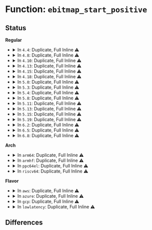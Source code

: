 # Function: <code>ebitmap_start_positive</code>

## Status
<b>Regular</b>
<ul>
<li>
<details>
<summary>In <code>4.4</code>: Duplicate, Full Inline ⚠️</summary>

**Collision:** Static Duplication

**Inline:** Full

**Transformation:** False

**Instances:**

```
In security/selinux/ss/ebitmap.c (ffffffff8134e099)
Location: security/selinux/ss/ebitmap.h:46
Inline: True
Inline callers:
  - security/selinux/ss/ebitmap.c:ebitmap_write
  - security/selinux/ss/ebitmap.c:ebitmap_write
```
```
In security/selinux/ss/policydb.c (ffffffff813518b2)
Location: security/selinux/ss/ebitmap.h:46
Inline: True
Inline callers:
  - security/selinux/ss/policydb.c:user_bounds_sanity_check
  - security/selinux/ss/policydb.c:role_bounds_sanity_check
```
```
In security/selinux/ss/services.c (ffffffff81356f97)
Location: security/selinux/ss/ebitmap.h:46
Inline: True
Inline callers:
  - security/selinux/ss/services.c:context_struct_compute_av
  - security/selinux/ss/services.c:context_struct_compute_av
  - security/selinux/ss/services.c:security_compute_xperms_decision
  - security/selinux/ss/services.c:security_compute_xperms_decision
  - security/selinux/ss/services.c:security_get_user_sids
  - security/selinux/ss/services.c:security_get_user_sids
```
```
In security/selinux/ss/mls.c (ffffffff8135b891)
Location: security/selinux/ss/ebitmap.h:46
Inline: True
Inline callers:
  - security/selinux/ss/mls.c:mls_compute_context_len
  - security/selinux/ss/mls.c:mls_sid_to_context
  - security/selinux/ss/mls.c:mls_convert_context
```
</details>
</li>
<li>
<details>
<summary>In <code>4.8</code>: Duplicate, Full Inline ⚠️</summary>

**Collision:** Static Duplication

**Inline:** Full

**Transformation:** False

**Instances:**

```
In security/selinux/ss/ebitmap.c (ffffffff813840b9)
Location: security/selinux/ss/ebitmap.h:46
Inline: True
Inline callers:
  - security/selinux/ss/ebitmap.c:ebitmap_write
  - security/selinux/ss/ebitmap.c:ebitmap_write
```
```
In security/selinux/ss/policydb.c (ffffffff81387aa8)
Location: security/selinux/ss/ebitmap.h:46
Inline: True
Inline callers:
  - security/selinux/ss/policydb.c:role_bounds_sanity_check
  - security/selinux/ss/policydb.c:user_bounds_sanity_check
```
```
In security/selinux/ss/services.c (ffffffff8138e8e0)
Location: security/selinux/ss/ebitmap.h:46
Inline: True
Inline callers:
  - security/selinux/ss/services.c:security_get_user_sids
  - security/selinux/ss/services.c:security_get_user_sids
  - security/selinux/ss/services.c:security_compute_xperms_decision
  - security/selinux/ss/services.c:security_compute_xperms_decision
  - security/selinux/ss/services.c:context_struct_compute_av
  - security/selinux/ss/services.c:context_struct_compute_av
```
```
In security/selinux/ss/mls.c (ffffffff81392504)
Location: security/selinux/ss/ebitmap.h:46
Inline: True
Inline callers:
  - security/selinux/ss/mls.c:mls_convert_context
  - security/selinux/ss/mls.c:mls_sid_to_context
  - security/selinux/ss/mls.c:mls_compute_context_len
```
</details>
</li>
<li>
<details>
<summary>In <code>4.10</code>: Duplicate, Full Inline ⚠️</summary>

**Collision:** Static Duplication

**Inline:** Full

**Transformation:** False

**Instances:**

```
In security/selinux/ss/ebitmap.c (ffffffff8139ab49)
Location: security/selinux/ss/ebitmap.h:46
Inline: True
Inline callers:
  - security/selinux/ss/ebitmap.c:ebitmap_write
  - security/selinux/ss/ebitmap.c:ebitmap_write
```
```
In security/selinux/ss/policydb.c (ffffffff8139df68)
Location: security/selinux/ss/ebitmap.h:46
Inline: True
Inline callers:
  - security/selinux/ss/policydb.c:role_bounds_sanity_check
  - security/selinux/ss/policydb.c:user_bounds_sanity_check
```
```
In security/selinux/ss/services.c (ffffffff813a5500)
Location: security/selinux/ss/ebitmap.h:46
Inline: True
Inline callers:
  - security/selinux/ss/services.c:security_get_user_sids
  - security/selinux/ss/services.c:security_get_user_sids
  - security/selinux/ss/services.c:security_compute_xperms_decision
  - security/selinux/ss/services.c:security_compute_xperms_decision
  - security/selinux/ss/services.c:context_struct_compute_av
  - security/selinux/ss/services.c:context_struct_compute_av
```
```
In security/selinux/ss/mls.c (ffffffff813a9134)
Location: security/selinux/ss/ebitmap.h:46
Inline: True
Inline callers:
  - security/selinux/ss/mls.c:mls_convert_context
  - security/selinux/ss/mls.c:mls_sid_to_context
  - security/selinux/ss/mls.c:mls_compute_context_len
```
</details>
</li>
<li>
<details>
<summary>In <code>4.13</code>: Duplicate, Full Inline ⚠️</summary>

**Collision:** Static Duplication

**Inline:** Full

**Transformation:** False

**Instances:**

```
In security/selinux/ss/ebitmap.c (ffffffff813b120c)
Location: security/selinux/ss/ebitmap.h:46
Inline: True
Inline callers:
  - security/selinux/ss/ebitmap.c:ebitmap_write
  - security/selinux/ss/ebitmap.c:ebitmap_write
```
```
In security/selinux/ss/policydb.c (ffffffff813b3f08)
Location: security/selinux/ss/ebitmap.h:46
Inline: True
Inline callers:
  - security/selinux/ss/policydb.c:role_bounds_sanity_check
  - security/selinux/ss/policydb.c:user_bounds_sanity_check
```
```
In security/selinux/ss/services.c (ffffffff813bbfb8)
Location: security/selinux/ss/ebitmap.h:46
Inline: True
Inline callers:
  - security/selinux/ss/services.c:security_get_user_sids
  - security/selinux/ss/services.c:security_get_user_sids
  - security/selinux/ss/services.c:security_load_policycaps
  - security/selinux/ss/services.c:security_compute_xperms_decision
  - security/selinux/ss/services.c:security_compute_xperms_decision
  - security/selinux/ss/services.c:context_struct_compute_av
  - security/selinux/ss/services.c:context_struct_compute_av
```
```
In security/selinux/ss/mls.c (ffffffff813bfbd3)
Location: security/selinux/ss/ebitmap.h:46
Inline: True
Inline callers:
  - security/selinux/ss/mls.c:mls_convert_context
  - security/selinux/ss/mls.c:mls_sid_to_context
  - security/selinux/ss/mls.c:mls_compute_context_len
```
</details>
</li>
<li>
<details>
<summary>In <code>4.15</code>: Duplicate, Full Inline ⚠️</summary>

**Collision:** Static Duplication

**Inline:** Full

**Transformation:** False

**Instances:**

```
In security/selinux/ss/ebitmap.c (ffffffff813d72fc)
Location: security/selinux/ss/ebitmap.h:47
Inline: True
Inline callers:
  - security/selinux/ss/ebitmap.c:ebitmap_write
  - security/selinux/ss/ebitmap.c:ebitmap_write
```
```
In security/selinux/ss/policydb.c (ffffffff813da058)
Location: security/selinux/ss/ebitmap.h:47
Inline: True
Inline callers:
  - security/selinux/ss/policydb.c:role_bounds_sanity_check
  - security/selinux/ss/policydb.c:user_bounds_sanity_check
```
```
In security/selinux/ss/services.c (ffffffff813e2128)
Location: security/selinux/ss/ebitmap.h:47
Inline: True
Inline callers:
  - security/selinux/ss/services.c:security_get_user_sids
  - security/selinux/ss/services.c:security_get_user_sids
  - security/selinux/ss/services.c:security_load_policycaps
  - security/selinux/ss/services.c:security_compute_xperms_decision
  - security/selinux/ss/services.c:security_compute_xperms_decision
  - security/selinux/ss/services.c:context_struct_compute_av
  - security/selinux/ss/services.c:context_struct_compute_av
```
```
In security/selinux/ss/mls.c (ffffffff813e5d73)
Location: security/selinux/ss/ebitmap.h:47
Inline: True
Inline callers:
  - security/selinux/ss/mls.c:mls_convert_context
  - security/selinux/ss/mls.c:mls_sid_to_context
  - security/selinux/ss/mls.c:mls_compute_context_len
```
</details>
</li>
<li>
<details>
<summary>In <code>4.18</code>: Duplicate, Full Inline ⚠️</summary>

**Collision:** Static Duplication

**Inline:** Full

**Transformation:** False

**Instances:**

```
In security/selinux/ss/ebitmap.c (ffffffff814078ef)
Location: security/selinux/ss/ebitmap.h:47
Inline: True
Inline callers:
  - security/selinux/ss/ebitmap.c:ebitmap_write
  - security/selinux/ss/ebitmap.c:ebitmap_write
```
```
In security/selinux/ss/policydb.c (ffffffff8140a3d8)
Location: security/selinux/ss/ebitmap.h:47
Inline: True
Inline callers:
  - security/selinux/ss/policydb.c:role_bounds_sanity_check
  - security/selinux/ss/policydb.c:user_bounds_sanity_check
```
```
In security/selinux/ss/services.c (ffffffff81412efd)
Location: security/selinux/ss/ebitmap.h:47
Inline: True
Inline callers:
  - security/selinux/ss/services.c:security_get_user_sids
  - security/selinux/ss/services.c:security_get_user_sids
  - security/selinux/ss/services.c:security_load_policycaps
  - security/selinux/ss/services.c:security_compute_xperms_decision
  - security/selinux/ss/services.c:security_compute_xperms_decision
  - security/selinux/ss/services.c:context_struct_compute_av
  - security/selinux/ss/services.c:context_struct_compute_av
```
```
In security/selinux/ss/mls.c (ffffffff81416975)
Location: security/selinux/ss/ebitmap.h:47
Inline: True
Inline callers:
  - security/selinux/ss/mls.c:mls_convert_context
  - security/selinux/ss/mls.c:mls_sid_to_context
  - security/selinux/ss/mls.c:mls_compute_context_len
```
</details>
</li>
<li>
<details>
<summary>In <code>5.0</code>: Duplicate, Full Inline ⚠️</summary>

**Collision:** Static Duplication

**Inline:** Full

**Transformation:** False

**Instances:**

```
In security/selinux/ss/ebitmap.c (ffffffff8142343f)
Location: security/selinux/ss/ebitmap.h:47
Inline: True
Inline callers:
  - security/selinux/ss/ebitmap.c:ebitmap_write
  - security/selinux/ss/ebitmap.c:ebitmap_write
```
```
In security/selinux/ss/policydb.c (ffffffff81426688)
Location: security/selinux/ss/ebitmap.h:47
Inline: True
Inline callers:
  - security/selinux/ss/policydb.c:role_bounds_sanity_check
  - security/selinux/ss/policydb.c:user_bounds_sanity_check
```
```
In security/selinux/ss/services.c (ffffffff8142f444)
Location: security/selinux/ss/ebitmap.h:47
Inline: True
Inline callers:
  - security/selinux/ss/services.c:security_get_user_sids
  - security/selinux/ss/services.c:security_get_user_sids
  - security/selinux/ss/services.c:security_load_policycaps
  - security/selinux/ss/services.c:security_compute_xperms_decision
  - security/selinux/ss/services.c:security_compute_xperms_decision
  - security/selinux/ss/services.c:context_struct_compute_av
  - security/selinux/ss/services.c:context_struct_compute_av
```
```
In security/selinux/ss/mls.c (ffffffff81432e8d)
Location: security/selinux/ss/ebitmap.h:47
Inline: True
Inline callers:
  - security/selinux/ss/mls.c:mls_convert_context
  - security/selinux/ss/mls.c:mls_sid_to_context
  - security/selinux/ss/mls.c:mls_compute_context_len
```
</details>
</li>
<li>
<details>
<summary>In <code>5.3</code>: Duplicate, Full Inline ⚠️</summary>

**Collision:** Static Duplication

**Inline:** Full

**Transformation:** False

**Instances:**

```
In security/selinux/ss/ebitmap.c (ffffffff81450fcc)
Location: security/selinux/ss/ebitmap.h:47
Inline: True
Inline callers:
  - security/selinux/ss/ebitmap.c:ebitmap_write
  - security/selinux/ss/ebitmap.c:ebitmap_write
```
```
In security/selinux/ss/policydb.c (ffffffff814542e3)
Location: security/selinux/ss/ebitmap.h:47
Inline: True
Inline callers:
  - security/selinux/ss/policydb.c:role_bounds_sanity_check
  - security/selinux/ss/policydb.c:user_bounds_sanity_check
```
```
In security/selinux/ss/services.c (ffffffff8145cdf5)
Location: security/selinux/ss/ebitmap.h:47
Inline: True
Inline callers:
  - security/selinux/ss/services.c:security_get_user_sids
  - security/selinux/ss/services.c:security_get_user_sids
  - security/selinux/ss/services.c:security_load_policycaps
  - security/selinux/ss/services.c:security_compute_xperms_decision
  - security/selinux/ss/services.c:security_compute_xperms_decision
  - security/selinux/ss/services.c:context_struct_compute_av
  - security/selinux/ss/services.c:context_struct_compute_av
```
```
In security/selinux/ss/mls.c (ffffffff814608c9)
Location: security/selinux/ss/ebitmap.h:47
Inline: True
Inline callers:
  - security/selinux/ss/mls.c:mls_convert_context
  - security/selinux/ss/mls.c:mls_sid_to_context
  - security/selinux/ss/mls.c:mls_compute_context_len
```
</details>
</li>
<li>
<details>
<summary>In <code>5.4</code>: Duplicate, Full Inline ⚠️</summary>

**Collision:** Static Duplication

**Inline:** Full

**Transformation:** False

**Instances:**

```
In security/selinux/ss/ebitmap.c (ffffffff8146adac)
Location: security/selinux/ss/ebitmap.h:47
Inline: True
Inline callers:
  - security/selinux/ss/ebitmap.c:ebitmap_write
  - security/selinux/ss/ebitmap.c:ebitmap_write
```
```
In security/selinux/ss/policydb.c (ffffffff8146e083)
Location: security/selinux/ss/ebitmap.h:47
Inline: True
Inline callers:
  - security/selinux/ss/policydb.c:role_bounds_sanity_check
  - security/selinux/ss/policydb.c:user_bounds_sanity_check
```
```
In security/selinux/ss/services.c (ffffffff81476ba5)
Location: security/selinux/ss/ebitmap.h:47
Inline: True
Inline callers:
  - security/selinux/ss/services.c:security_get_user_sids
  - security/selinux/ss/services.c:security_get_user_sids
  - security/selinux/ss/services.c:security_load_policycaps
  - security/selinux/ss/services.c:security_compute_xperms_decision
  - security/selinux/ss/services.c:security_compute_xperms_decision
  - security/selinux/ss/services.c:context_struct_compute_av
  - security/selinux/ss/services.c:context_struct_compute_av
```
```
In security/selinux/ss/mls.c (ffffffff8147a679)
Location: security/selinux/ss/ebitmap.h:47
Inline: True
Inline callers:
  - security/selinux/ss/mls.c:mls_convert_context
  - security/selinux/ss/mls.c:mls_sid_to_context
  - security/selinux/ss/mls.c:mls_compute_context_len
```
</details>
</li>
<li>
<details>
<summary>In <code>5.8</code>: Duplicate, Full Inline ⚠️</summary>

**Collision:** Static Duplication

**Inline:** Full

**Transformation:** False

**Instances:**

```
In security/selinux/ss/ebitmap.c (ffffffff814bf256)
Location: security/selinux/ss/ebitmap.h:47
Inline: True
Inline callers:
  - security/selinux/ss/ebitmap.c:ebitmap_write
  - security/selinux/ss/ebitmap.c:ebitmap_write
  - security/selinux/ss/ebitmap.c:ebitmap_and
```
```
In security/selinux/ss/policydb.c (ffffffff814c2a57)
Location: security/selinux/ss/ebitmap.h:47
Inline: True
Inline callers:
  - security/selinux/ss/policydb.c:filename_write_helper_compat
  - security/selinux/ss/policydb.c:role_bounds_sanity_check
  - security/selinux/ss/policydb.c:user_bounds_sanity_check
```
```
In security/selinux/ss/services.c (ffffffff814cc207)
Location: security/selinux/ss/ebitmap.h:47
Inline: True
Inline callers:
  - security/selinux/ss/services.c:security_get_user_sids
  - security/selinux/ss/services.c:security_get_user_sids
  - security/selinux/ss/services.c:security_load_policycaps
  - security/selinux/ss/services.c:security_compute_xperms_decision
  - security/selinux/ss/services.c:security_compute_xperms_decision
  - security/selinux/ss/services.c:context_struct_compute_av
  - security/selinux/ss/services.c:context_struct_compute_av
```
```
In security/selinux/ss/mls.c (ffffffff814cfc28)
Location: security/selinux/ss/ebitmap.h:47
Inline: True
Inline callers:
  - security/selinux/ss/mls.c:mls_convert_context
  - security/selinux/ss/mls.c:mls_sid_to_context
  - security/selinux/ss/mls.c:mls_compute_context_len
```
</details>
</li>
<li>
<details>
<summary>In <code>5.11</code>: Duplicate, Full Inline ⚠️</summary>

**Collision:** Static Duplication

**Inline:** Full

**Transformation:** False

**Instances:**

```
In security/selinux/ss/ebitmap.c (ffffffff814dcc76)
Location: security/selinux/ss/ebitmap.h:47
Inline: True
Inline callers:
  - security/selinux/ss/ebitmap.c:ebitmap_write
  - security/selinux/ss/ebitmap.c:ebitmap_write
  - security/selinux/ss/ebitmap.c:ebitmap_and
```
```
In security/selinux/ss/policydb.c (ffffffff814e0587)
Location: security/selinux/ss/ebitmap.h:47
Inline: True
Inline callers:
  - security/selinux/ss/policydb.c:filename_write_helper_compat
  - security/selinux/ss/policydb.c:role_bounds_sanity_check
  - security/selinux/ss/policydb.c:user_bounds_sanity_check
```
```
In security/selinux/ss/services.c (ffffffff814e95f1)
Location: security/selinux/ss/ebitmap.h:47
Inline: True
Inline callers:
  - security/selinux/ss/services.c:security_get_user_sids
  - security/selinux/ss/services.c:security_get_user_sids
  - security/selinux/ss/services.c:security_load_policycaps
  - security/selinux/ss/services.c:security_compute_xperms_decision
  - security/selinux/ss/services.c:security_compute_xperms_decision
  - security/selinux/ss/services.c:context_struct_compute_av
  - security/selinux/ss/services.c:context_struct_compute_av
```
```
In security/selinux/ss/mls.c (ffffffff814ed158)
Location: security/selinux/ss/ebitmap.h:47
Inline: True
Inline callers:
  - security/selinux/ss/mls.c:mls_convert_context
  - security/selinux/ss/mls.c:mls_sid_to_context
  - security/selinux/ss/mls.c:mls_compute_context_len
```
</details>
</li>
<li>
<details>
<summary>In <code>5.13</code>: Duplicate, Full Inline ⚠️</summary>

**Collision:** Static Duplication

**Inline:** Full

**Transformation:** False

**Instances:**

```
In security/selinux/ss/ebitmap.c (ffffffff814e35b6)
Location: security/selinux/ss/ebitmap.h:47
Inline: True
Inline callers:
  - security/selinux/ss/ebitmap.c:ebitmap_write
  - security/selinux/ss/ebitmap.c:ebitmap_write
  - security/selinux/ss/ebitmap.c:ebitmap_and
```
```
In security/selinux/ss/policydb.c (ffffffff814e7d87)
Location: security/selinux/ss/ebitmap.h:47
Inline: True
Inline callers:
  - security/selinux/ss/policydb.c:filename_write_helper_compat
  - security/selinux/ss/policydb.c:role_bounds_sanity_check
  - security/selinux/ss/policydb.c:user_bounds_sanity_check
```
```
In security/selinux/ss/services.c (ffffffff814f0164)
Location: security/selinux/ss/ebitmap.h:47
Inline: True
Inline callers:
  - security/selinux/ss/services.c:security_get_user_sids
  - security/selinux/ss/services.c:security_get_user_sids
  - security/selinux/ss/services.c:selinux_policy_commit
  - security/selinux/ss/services.c:security_compute_xperms_decision
  - security/selinux/ss/services.c:security_compute_xperms_decision
  - security/selinux/ss/services.c:context_struct_compute_av
  - security/selinux/ss/services.c:context_struct_compute_av
```
```
In security/selinux/ss/mls.c (ffffffff814f3ef8)
Location: security/selinux/ss/ebitmap.h:47
Inline: True
Inline callers:
  - security/selinux/ss/mls.c:mls_convert_context
  - security/selinux/ss/mls.c:mls_sid_to_context
  - security/selinux/ss/mls.c:mls_compute_context_len
```
</details>
</li>
<li>
<details>
<summary>In <code>5.15</code>: Duplicate, Full Inline ⚠️</summary>

**Collision:** Static Duplication

**Inline:** Full

**Transformation:** False

**Instances:**

```
In security/selinux/ss/ebitmap.c (ffffffff8153c9a6)
Location: security/selinux/ss/ebitmap.h:47
Inline: True
Inline callers:
  - security/selinux/ss/ebitmap.c:ebitmap_write
  - security/selinux/ss/ebitmap.c:ebitmap_write
  - security/selinux/ss/ebitmap.c:ebitmap_and
```
```
In security/selinux/ss/policydb.c (ffffffff815416c7)
Location: security/selinux/ss/ebitmap.h:47
Inline: True
Inline callers:
  - security/selinux/ss/policydb.c:filename_write_helper_compat
  - security/selinux/ss/policydb.c:role_bounds_sanity_check
  - security/selinux/ss/policydb.c:user_bounds_sanity_check
```
```
In security/selinux/ss/services.c (ffffffff8154a6ce)
Location: security/selinux/ss/ebitmap.h:47
Inline: True
Inline callers:
  - security/selinux/ss/services.c:security_get_user_sids
  - security/selinux/ss/services.c:security_get_user_sids
  - security/selinux/ss/services.c:selinux_policy_commit
  - security/selinux/ss/services.c:security_compute_xperms_decision
  - security/selinux/ss/services.c:security_compute_xperms_decision
  - security/selinux/ss/services.c:context_struct_compute_av
  - security/selinux/ss/services.c:context_struct_compute_av
```
```
In security/selinux/ss/mls.c (ffffffff8154e8a1)
Location: security/selinux/ss/ebitmap.h:47
Inline: True
Inline callers:
  - security/selinux/ss/mls.c:mls_convert_context
  - security/selinux/ss/mls.c:mls_sid_to_context
  - security/selinux/ss/mls.c:mls_compute_context_len
```
</details>
</li>
<li>
<details>
<summary>In <code>5.19</code>: Duplicate, Full Inline ⚠️</summary>

**Collision:** Static Duplication

**Inline:** Full

**Transformation:** False

**Instances:**

```
In security/selinux/ss/ebitmap.c (ffffffff815d4335)
Location: security/selinux/ss/ebitmap.h:47
Inline: True
Inline callers:
  - security/selinux/ss/ebitmap.c:ebitmap_write
  - security/selinux/ss/ebitmap.c:ebitmap_write
  - security/selinux/ss/ebitmap.c:ebitmap_and
```
```
In security/selinux/ss/policydb.c (ffffffff815d982e)
Location: security/selinux/ss/ebitmap.h:47
Inline: True
Inline callers:
  - security/selinux/ss/policydb.c:filename_write_helper_compat
  - security/selinux/ss/policydb.c:role_bounds_sanity_check
  - security/selinux/ss/policydb.c:user_bounds_sanity_check
```
```
In security/selinux/ss/services.c (ffffffff815e33eb)
Location: security/selinux/ss/ebitmap.h:47
Inline: True
Inline callers:
  - security/selinux/ss/services.c:security_get_user_sids
  - security/selinux/ss/services.c:security_get_user_sids
  - security/selinux/ss/services.c:selinux_policy_commit
  - security/selinux/ss/services.c:security_compute_xperms_decision
  - security/selinux/ss/services.c:security_compute_xperms_decision
  - security/selinux/ss/services.c:context_struct_compute_av
  - security/selinux/ss/services.c:context_struct_compute_av
```
```
In security/selinux/ss/mls.c (ffffffff815e797d)
Location: security/selinux/ss/ebitmap.h:47
Inline: True
Inline callers:
  - security/selinux/ss/mls.c:mls_convert_context
  - security/selinux/ss/mls.c:mls_sid_to_context
  - security/selinux/ss/mls.c:mls_compute_context_len
```
</details>
</li>
<li>
<details>
<summary>In <code>6.2</code>: Duplicate, Full Inline ⚠️</summary>

**Collision:** Static Duplication

**Inline:** Full

**Transformation:** False

**Instances:**

```
In security/selinux/ss/ebitmap.c (ffffffff81682475)
Location: security/selinux/ss/ebitmap.h:47
Inline: True
Inline callers:
  - security/selinux/ss/ebitmap.c:ebitmap_write
  - security/selinux/ss/ebitmap.c:ebitmap_write
  - security/selinux/ss/ebitmap.c:ebitmap_and
```
```
In security/selinux/ss/policydb.c (ffffffff8168760e)
Location: security/selinux/ss/ebitmap.h:47
Inline: True
Inline callers:
  - security/selinux/ss/policydb.c:filename_write_helper_compat
  - security/selinux/ss/policydb.c:role_bounds_sanity_check
  - security/selinux/ss/policydb.c:user_bounds_sanity_check
```
```
In security/selinux/ss/services.c (ffffffff8169265d)
Location: security/selinux/ss/ebitmap.h:47
Inline: True
Inline callers:
  - security/selinux/ss/services.c:security_get_user_sids
  - security/selinux/ss/services.c:security_get_user_sids
  - security/selinux/ss/services.c:selinux_policy_commit
  - security/selinux/ss/services.c:security_compute_xperms_decision
  - security/selinux/ss/services.c:security_compute_xperms_decision
  - security/selinux/ss/services.c:context_struct_compute_av
  - security/selinux/ss/services.c:context_struct_compute_av
```
```
In security/selinux/ss/mls.c (ffffffff8169706d)
Location: security/selinux/ss/ebitmap.h:47
Inline: True
Inline callers:
  - security/selinux/ss/mls.c:mls_convert_context
  - security/selinux/ss/mls.c:mls_sid_to_context
  - security/selinux/ss/mls.c:mls_compute_context_len
```
</details>
</li>
<li>
<details>
<summary>In <code>6.5</code>: Duplicate, Full Inline ⚠️</summary>

**Collision:** Static Duplication

**Inline:** Full

**Transformation:** False

**Instances:**

```
In security/selinux/ss/ebitmap.c (ffffffff816ba5f5)
Location: security/selinux/ss/ebitmap.h:47
Inline: True
Inline callers:
  - security/selinux/ss/ebitmap.c:ebitmap_write
  - security/selinux/ss/ebitmap.c:ebitmap_write
  - security/selinux/ss/ebitmap.c:ebitmap_and
```
```
In security/selinux/ss/policydb.c (ffffffff816bf9df)
Location: security/selinux/ss/ebitmap.h:47
Inline: True
Inline callers:
  - security/selinux/ss/policydb.c:filename_write_helper_compat
  - security/selinux/ss/policydb.c:role_bounds_sanity_check
  - security/selinux/ss/policydb.c:user_bounds_sanity_check
```
```
In security/selinux/ss/services.c (ffffffff816cabca)
Location: security/selinux/ss/ebitmap.h:47
Inline: True
Inline callers:
  - security/selinux/ss/services.c:security_get_user_sids
  - security/selinux/ss/services.c:security_get_user_sids
  - security/selinux/ss/services.c:selinux_policy_commit
  - security/selinux/ss/services.c:security_compute_xperms_decision
  - security/selinux/ss/services.c:security_compute_xperms_decision
  - security/selinux/ss/services.c:context_struct_compute_av
  - security/selinux/ss/services.c:context_struct_compute_av
```
```
In security/selinux/ss/mls.c (ffffffff816cf57c)
Location: security/selinux/ss/ebitmap.h:47
Inline: True
Inline callers:
  - security/selinux/ss/mls.c:mls_convert_context
  - security/selinux/ss/mls.c:mls_sid_to_context
  - security/selinux/ss/mls.c:mls_compute_context_len
```
</details>
</li>
<li>
<details>
<summary>In <code>6.8</code>: Duplicate, Full Inline ⚠️</summary>

**Collision:** Static Duplication

**Inline:** Full

**Transformation:** False

**Instances:**

```
In security/selinux/ss/ebitmap.c (ffffffff816f7085)
Location: security/selinux/ss/ebitmap.h:47
Inline: True
Inline callers:
  - security/selinux/ss/ebitmap.c:ebitmap_write
  - security/selinux/ss/ebitmap.c:ebitmap_write
  - security/selinux/ss/ebitmap.c:ebitmap_and
```
```
In security/selinux/ss/policydb.c (ffffffff816fc21f)
Location: security/selinux/ss/ebitmap.h:47
Inline: True
Inline callers:
  - security/selinux/ss/policydb.c:filename_write_helper_compat
  - security/selinux/ss/policydb.c:role_bounds_sanity_check
  - security/selinux/ss/policydb.c:user_bounds_sanity_check
```
```
In security/selinux/ss/services.c (ffffffff81707809)
Location: security/selinux/ss/ebitmap.h:47
Inline: True
Inline callers:
  - security/selinux/ss/services.c:security_get_user_sids
  - security/selinux/ss/services.c:security_get_user_sids
  - security/selinux/ss/services.c:selinux_policy_commit
  - security/selinux/ss/services.c:security_compute_xperms_decision
  - security/selinux/ss/services.c:security_compute_xperms_decision
  - security/selinux/ss/services.c:context_struct_compute_av
  - security/selinux/ss/services.c:context_struct_compute_av
```
```
In security/selinux/ss/mls.c (ffffffff8170bb9c)
Location: security/selinux/ss/ebitmap.h:47
Inline: True
Inline callers:
  - security/selinux/ss/mls.c:mls_convert_context
  - security/selinux/ss/mls.c:mls_sid_to_context
  - security/selinux/ss/mls.c:mls_compute_context_len
```
</details>
</li>
</ul>
<b>Arch</b>
<ul>
<li>
<details>
<summary>In <code>arm64</code>: Duplicate, Full Inline ⚠️</summary>

**Collision:** Static Duplication

**Inline:** Full

**Transformation:** False

**Instances:**

```
In security/selinux/ss/ebitmap.c (ffff800010559b44)
Location: security/selinux/ss/ebitmap.h:47
Inline: True
Inline callers:
  - security/selinux/ss/ebitmap.c:ebitmap_write
  - security/selinux/ss/ebitmap.c:ebitmap_write
```
```
In security/selinux/ss/policydb.c (ffff80001055d158)
Location: security/selinux/ss/ebitmap.h:47
Inline: True
Inline callers:
  - security/selinux/ss/policydb.c:role_bounds_sanity_check
  - security/selinux/ss/policydb.c:user_bounds_sanity_check
```
```
In security/selinux/ss/services.c (ffff80001056680c)
Location: security/selinux/ss/ebitmap.h:47
Inline: True
Inline callers:
  - security/selinux/ss/services.c:security_get_user_sids
  - security/selinux/ss/services.c:security_get_user_sids
  - security/selinux/ss/services.c:security_load_policycaps
  - security/selinux/ss/services.c:security_compute_xperms_decision
  - security/selinux/ss/services.c:security_compute_xperms_decision
  - security/selinux/ss/services.c:context_struct_compute_av
  - security/selinux/ss/services.c:context_struct_compute_av
```
```
In security/selinux/ss/mls.c (ffff80001056ac28)
Location: security/selinux/ss/ebitmap.h:47
Inline: True
Inline callers:
  - security/selinux/ss/mls.c:mls_convert_context
  - security/selinux/ss/mls.c:mls_sid_to_context
  - security/selinux/ss/mls.c:mls_compute_context_len
```
</details>
</li>
<li>
<details>
<summary>In <code>armhf</code>: Duplicate, Full Inline ⚠️</summary>

**Collision:** Static Duplication

**Inline:** Full

**Transformation:** False

**Instances:**

```
In security/selinux/ss/ebitmap.c (c070e394)
Location: security/selinux/ss/ebitmap.h:47
Inline: True
Inline callers:
  - security/selinux/ss/ebitmap.c:ebitmap_write
  - security/selinux/ss/ebitmap.c:ebitmap_write
```
```
In security/selinux/ss/policydb.c (c0711a24)
Location: security/selinux/ss/ebitmap.h:47
Inline: True
Inline callers:
  - security/selinux/ss/policydb.c:role_bounds_sanity_check
  - security/selinux/ss/policydb.c:user_bounds_sanity_check
```
```
In security/selinux/ss/services.c (c071addc)
Location: security/selinux/ss/ebitmap.h:47
Inline: True
Inline callers:
  - security/selinux/ss/services.c:security_get_user_sids
  - security/selinux/ss/services.c:security_get_user_sids
  - security/selinux/ss/services.c:security_load_policycaps
  - security/selinux/ss/services.c:security_compute_xperms_decision
  - security/selinux/ss/services.c:security_compute_xperms_decision
  - security/selinux/ss/services.c:context_struct_compute_av
  - security/selinux/ss/services.c:context_struct_compute_av
```
```
In security/selinux/ss/mls.c (c071e7d8)
Location: security/selinux/ss/ebitmap.h:47
Inline: True
Inline callers:
  - security/selinux/ss/mls.c:mls_convert_context
  - security/selinux/ss/mls.c:mls_sid_to_context
  - security/selinux/ss/mls.c:mls_compute_context_len
```
</details>
</li>
<li>
<details>
<summary>In <code>ppc64el</code>: Duplicate, Full Inline ⚠️</summary>

**Collision:** Static Duplication

**Inline:** Full

**Transformation:** False

**Instances:**

```
In security/selinux/ss/ebitmap.c (c0000000006b7dac)
Location: security/selinux/ss/ebitmap.h:47
Inline: True
Inline callers:
  - security/selinux/ss/ebitmap.c:ebitmap_write
  - security/selinux/ss/ebitmap.c:ebitmap_write
```
```
In security/selinux/ss/policydb.c (c0000000006bcd04)
Location: security/selinux/ss/ebitmap.h:47
Inline: True
Inline callers:
  - security/selinux/ss/policydb.c:role_bounds_sanity_check
  - security/selinux/ss/policydb.c:user_bounds_sanity_check
```
```
In security/selinux/ss/services.c (c0000000006c9460)
Location: security/selinux/ss/ebitmap.h:47
Inline: True
Inline callers:
  - security/selinux/ss/services.c:security_get_user_sids
  - security/selinux/ss/services.c:security_get_user_sids
  - security/selinux/ss/services.c:security_load_policycaps
  - security/selinux/ss/services.c:security_compute_xperms_decision
  - security/selinux/ss/services.c:security_compute_xperms_decision
  - security/selinux/ss/services.c:context_struct_compute_av
  - security/selinux/ss/services.c:context_struct_compute_av
```
```
In security/selinux/ss/mls.c (c0000000006ce8bc)
Location: security/selinux/ss/ebitmap.h:47
Inline: True
Inline callers:
  - security/selinux/ss/mls.c:mls_convert_context
  - security/selinux/ss/mls.c:mls_sid_to_context
  - security/selinux/ss/mls.c:mls_compute_context_len
```
</details>
</li>
<li>
<details>
<summary>In <code>riscv64</code>: Duplicate, Full Inline ⚠️</summary>

**Collision:** Static Duplication

**Inline:** Full

**Transformation:** False

**Instances:**

```
In security/selinux/ss/ebitmap.c (ffffffe0003b0b9a)
Location: security/selinux/ss/ebitmap.h:47
Inline: True
Inline callers:
  - security/selinux/ss/ebitmap.c:ebitmap_write
  - security/selinux/ss/ebitmap.c:ebitmap_write
```
```
In security/selinux/ss/policydb.c (ffffffe0003b56d4)
Location: security/selinux/ss/ebitmap.h:47
Inline: True
Inline callers:
  - security/selinux/ss/policydb.c:role_bounds_sanity_check
  - security/selinux/ss/policydb.c:user_bounds_sanity_check
```
```
In security/selinux/ss/services.c (ffffffe0003bc7ca)
Location: security/selinux/ss/ebitmap.h:47
Inline: True
Inline callers:
  - security/selinux/ss/services.c:security_get_user_sids
  - security/selinux/ss/services.c:security_get_user_sids
  - security/selinux/ss/services.c:security_load_policycaps
  - security/selinux/ss/services.c:security_compute_xperms_decision
  - security/selinux/ss/services.c:security_compute_xperms_decision
  - security/selinux/ss/services.c:context_struct_compute_av
  - security/selinux/ss/services.c:context_struct_compute_av
```
```
In security/selinux/ss/mls.c (ffffffe0003bfa7e)
Location: security/selinux/ss/ebitmap.h:47
Inline: True
Inline callers:
  - security/selinux/ss/mls.c:mls_convert_context
  - security/selinux/ss/mls.c:mls_sid_to_context
  - security/selinux/ss/mls.c:mls_compute_context_len
```
</details>
</li>
</ul>
<b>Flavor</b>
<ul>
<li>
<details>
<summary>In <code>aws</code>: Duplicate, Full Inline ⚠️</summary>

**Collision:** Static Duplication

**Inline:** Full

**Transformation:** False

**Instances:**

```
In security/selinux/ss/ebitmap.c (ffffffff8146338c)
Location: security/selinux/ss/ebitmap.h:47
Inline: True
Inline callers:
  - security/selinux/ss/ebitmap.c:ebitmap_write
  - security/selinux/ss/ebitmap.c:ebitmap_write
```
```
In security/selinux/ss/policydb.c (ffffffff81466663)
Location: security/selinux/ss/ebitmap.h:47
Inline: True
Inline callers:
  - security/selinux/ss/policydb.c:role_bounds_sanity_check
  - security/selinux/ss/policydb.c:user_bounds_sanity_check
```
```
In security/selinux/ss/services.c (ffffffff8146f185)
Location: security/selinux/ss/ebitmap.h:47
Inline: True
Inline callers:
  - security/selinux/ss/services.c:security_get_user_sids
  - security/selinux/ss/services.c:security_get_user_sids
  - security/selinux/ss/services.c:security_load_policycaps
  - security/selinux/ss/services.c:security_compute_xperms_decision
  - security/selinux/ss/services.c:security_compute_xperms_decision
  - security/selinux/ss/services.c:context_struct_compute_av
  - security/selinux/ss/services.c:context_struct_compute_av
```
```
In security/selinux/ss/mls.c (ffffffff81472c59)
Location: security/selinux/ss/ebitmap.h:47
Inline: True
Inline callers:
  - security/selinux/ss/mls.c:mls_convert_context
  - security/selinux/ss/mls.c:mls_sid_to_context
  - security/selinux/ss/mls.c:mls_compute_context_len
```
</details>
</li>
<li>
<details>
<summary>In <code>azure</code>: Duplicate, Full Inline ⚠️</summary>

**Collision:** Static Duplication

**Inline:** Full

**Transformation:** False

**Instances:**

```
In security/selinux/ss/ebitmap.c (ffffffff81453dbc)
Location: security/selinux/ss/ebitmap.h:47
Inline: True
Inline callers:
  - security/selinux/ss/ebitmap.c:ebitmap_write
  - security/selinux/ss/ebitmap.c:ebitmap_write
```
```
In security/selinux/ss/policydb.c (ffffffff81457093)
Location: security/selinux/ss/ebitmap.h:47
Inline: True
Inline callers:
  - security/selinux/ss/policydb.c:role_bounds_sanity_check
  - security/selinux/ss/policydb.c:user_bounds_sanity_check
```
```
In security/selinux/ss/services.c (ffffffff8145fba5)
Location: security/selinux/ss/ebitmap.h:47
Inline: True
Inline callers:
  - security/selinux/ss/services.c:security_get_user_sids
  - security/selinux/ss/services.c:security_get_user_sids
  - security/selinux/ss/services.c:security_load_policycaps
  - security/selinux/ss/services.c:security_compute_xperms_decision
  - security/selinux/ss/services.c:security_compute_xperms_decision
  - security/selinux/ss/services.c:context_struct_compute_av
  - security/selinux/ss/services.c:context_struct_compute_av
```
```
In security/selinux/ss/mls.c (ffffffff81463679)
Location: security/selinux/ss/ebitmap.h:47
Inline: True
Inline callers:
  - security/selinux/ss/mls.c:mls_convert_context
  - security/selinux/ss/mls.c:mls_sid_to_context
  - security/selinux/ss/mls.c:mls_compute_context_len
```
</details>
</li>
<li>
<details>
<summary>In <code>gcp</code>: Duplicate, Full Inline ⚠️</summary>

**Collision:** Static Duplication

**Inline:** Full

**Transformation:** False

**Instances:**

```
In security/selinux/ss/ebitmap.c (ffffffff8145f42c)
Location: security/selinux/ss/ebitmap.h:47
Inline: True
Inline callers:
  - security/selinux/ss/ebitmap.c:ebitmap_write
  - security/selinux/ss/ebitmap.c:ebitmap_write
```
```
In security/selinux/ss/policydb.c (ffffffff81462703)
Location: security/selinux/ss/ebitmap.h:47
Inline: True
Inline callers:
  - security/selinux/ss/policydb.c:role_bounds_sanity_check
  - security/selinux/ss/policydb.c:user_bounds_sanity_check
```
```
In security/selinux/ss/services.c (ffffffff8146b225)
Location: security/selinux/ss/ebitmap.h:47
Inline: True
Inline callers:
  - security/selinux/ss/services.c:security_get_user_sids
  - security/selinux/ss/services.c:security_get_user_sids
  - security/selinux/ss/services.c:security_load_policycaps
  - security/selinux/ss/services.c:security_compute_xperms_decision
  - security/selinux/ss/services.c:security_compute_xperms_decision
  - security/selinux/ss/services.c:context_struct_compute_av
  - security/selinux/ss/services.c:context_struct_compute_av
```
```
In security/selinux/ss/mls.c (ffffffff8146ecf9)
Location: security/selinux/ss/ebitmap.h:47
Inline: True
Inline callers:
  - security/selinux/ss/mls.c:mls_convert_context
  - security/selinux/ss/mls.c:mls_sid_to_context
  - security/selinux/ss/mls.c:mls_compute_context_len
```
</details>
</li>
<li>
<details>
<summary>In <code>lowlatency</code>: Duplicate, Full Inline ⚠️</summary>

**Collision:** Static Duplication

**Inline:** Full

**Transformation:** False

**Instances:**

```
In security/selinux/ss/ebitmap.c (ffffffff81476c3c)
Location: security/selinux/ss/ebitmap.h:47
Inline: True
Inline callers:
  - security/selinux/ss/ebitmap.c:ebitmap_write
  - security/selinux/ss/ebitmap.c:ebitmap_write
```
```
In security/selinux/ss/policydb.c (ffffffff81479f03)
Location: security/selinux/ss/ebitmap.h:47
Inline: True
Inline callers:
  - security/selinux/ss/policydb.c:role_bounds_sanity_check
  - security/selinux/ss/policydb.c:user_bounds_sanity_check
```
```
In security/selinux/ss/services.c (ffffffff814829b7)
Location: security/selinux/ss/ebitmap.h:47
Inline: True
Inline callers:
  - security/selinux/ss/services.c:security_get_user_sids
  - security/selinux/ss/services.c:security_get_user_sids
  - security/selinux/ss/services.c:security_load_policycaps
  - security/selinux/ss/services.c:security_compute_xperms_decision
  - security/selinux/ss/services.c:security_compute_xperms_decision
  - security/selinux/ss/services.c:context_struct_compute_av
  - security/selinux/ss/services.c:context_struct_compute_av
```
```
In security/selinux/ss/mls.c (ffffffff81486569)
Location: security/selinux/ss/ebitmap.h:47
Inline: True
Inline callers:
  - security/selinux/ss/mls.c:mls_convert_context
  - security/selinux/ss/mls.c:mls_sid_to_context
  - security/selinux/ss/mls.c:mls_compute_context_len
```
</details>
</li>
</ul>

## Differences
